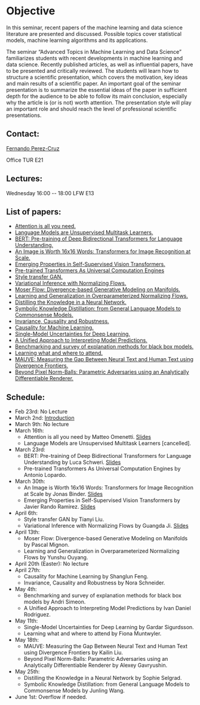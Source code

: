 # Objective

In this seminar, recent papers of the machine learning and data science literature are presented and discussed. Possible topics cover statistical models, machine learning algorithms and its applications.

The seminar “Advanced Topics in Machine Learning and Data Science” familiarizes students with recent developments in machine learning and data science. Recently published articles, as well as influential papers, have to be presented and critically reviewed. The students will learn how to structure a scientific presentation, which covers the motivation, key ideas and main results of a scientific paper. An important goal of the seminar presentation is to summarize the essential ideas of the paper in sufficient depth for the audience to be able to follow its main conclusion, especially why the article is (or is not) worth attention. The presentation style will play an important role and should reach the level of professional scientific presentations.

## Contact:

[Fernando Perez-Cruz](mailto:fernando.perezcruz@sdsc.ethz.ch)

Office TUR E21

## Lectures:

Wednesday 16:00 -- 18:00     LFW  E13

## List of papers:

*   [Attention is all you need.](https://arxiv.org/abs/1706.03762)
*   [Language Models are Unsupervised Multitask Learners.](https://openai.com/blog/better-language-models/)
*   [BERT: Pre-training of Deep Bidirectional Transformers for Language Understanding.](https://arxiv.org/abs/1810.04805)
*   [An Image is Worth 16x16 Words: Transformers for Image Recognition at Scale.](https://arxiv.org/abs/2010.11929)
*   [Emerging Properties in Self-Supervised Vision Transformers.](https://arxiv.org/abs/2104.14294)
*   [Pre-trained Transformers As Universal Computation Engines](https://arxiv.org/abs/2103.05247)
*   [Style transfer GAN.](https://arxiv.org/abs/1812.04948)
*   [Variational Inference with Normalizing Flows.](https://arxiv.org/abs/1505.05770)
*   [Moser Flow: Divergence-based Generative Modeling on Manifolds.](https://openreview.net/forum?id=qGvMv3undNJ)
*   [Learning and Generalization in Overparameterized Normalizing Flows.](https://arxiv.org/abs/2106.10535)
*   [Distilling the Knowledge in a Neural Network.](https://arxiv.org/abs/1503.02531)
*   [Symbolic Knowledge Distillation: from General Language Models to Commonsense Models.](https://arxiv.org/abs/2110.07178)
*   [Invariance, Causality and Robustness.](https://arxiv.org/abs/1812.08233)
*   [Causality for Machine Learning.](https://arxiv.org/abs/1911.10500)
*   [Single-Model Uncertainties for Deep Learning.](https://arxiv.org/abs/1811.00908)
*   [A Unified Approach to Interpreting Model Predictions.](https://arxiv.org/abs/1705.07874)
*   [Benchmarking and survey of explanation methods for black box models.](https://arxiv.org/abs/2102.13076)
*   [Learning what and where to attend.](https://arxiv.org/abs/1805.08819)
*   [MAUVE: Measuring the Gap Between Neural Text and Human Text using Divergence Frontiers.](https://openreview.net/forum?id=Tqx7nJp7PR)
*   [Beyond Pixel Norm-Balls: Parametric Adversaries using an Analytically Differentiable Renderer.](https://arxiv.org/abs/1808.02651)

## Schedule:

- Feb 23rd: No Lecture
- March 2nd: [Introduction](ATMLDS.pdf)
- March 9th: No lecture
- March 16th:
  - Attention is all you need by Matteo Omenetti. [Slides](Omenetti.pdf)
  - Language Models are Unsupervised Multitask Learners [cancelled].
- March 23rd:
  - BERT: Pre-training of Deep Bidirectional Transformers for Language Understanding by Luca Schweri. [Slides](schweri.pdf)
  - Pre-trained Transformers As Universal Computation Engines by Antonio Lopardo.
- March 30th: 
  - An Image is Worth 16x16 Words: Transformers for Image Recognition at Scale by Jonas Binder. [Slides](Binder.pdf)
  - Emerging Properties in Self-Supervised Vision Transformers by Javier Rando Ramirez. [Slides](Rando.pdf)
- April 6th: 
  - Style transfer GAN by Tianyi Liu. 
  - Variational Inference with Normalizing Flows by Guangda Ji. [Slides](Ji.pdf)
- April 13th:
  - Moser Flow: Divergence-based Generative Modeling on Manifolds by Pascal Mignon. 
  - Learning and Generalization in Overparameterized Normalizing Flows by Yunshu Ouyang.
- April 20th (Easter): No lecture
- April 27th:
  - Causality for Machine Learning by Shanglun Feng. 
  - Invariance, Causality and Robustness by Nora Schneider. 
- May 4th:
  - Benchmarking and survey of explanation methods for black box models by Andri Simeon. 
  - A Unified Approach to Interpreting Model Predictions by Ivan Daniel Rodriguez.
- May 11th:
  - Single-Model Uncertainties for Deep Learning by Gardar Sigurdsson. 
  - Learning what and where to attend by Fiona Muntwyler.
- May 18th:
  - MAUVE: Measuring the Gap Between Neural Text and Human Text using Divergence Frontiers by Kailin Liu. 
  - Beyond Pixel Norm-Balls: Parametric Adversaries using an Analytically Differentiable Renderer by Alexey Gavryushin.
- May 25th:
  - Distilling the Knowledge in a Neural Network by Sophie Selgrad. 
  - Symbolic Knowledge Distillation: from General Language Models to Commonsense Models by Junling Wang.
- June 1st: Overflow if needed.

